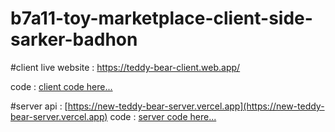 # b7a11-toy-marketplace-client-side-sarker-badhon

#client
live website : [ https://teddy-bear-client.web.app/ ](https://teddy-bear-client.web.app/)

code : [client code here...](https://github.com/programming-hero-web-course-4/b7a11-toy-marketplace-client-side-sarker-badhon.git)

#server 
 api : [https://new-teddy-bear-server.vercel.app](https://new-teddy-bear-server.vercel.app)
 code : [server code here...](https://github.com/programming-hero-web-course-4/b7a11-toy-marketplace-server-side-sarker-badhon.git)

